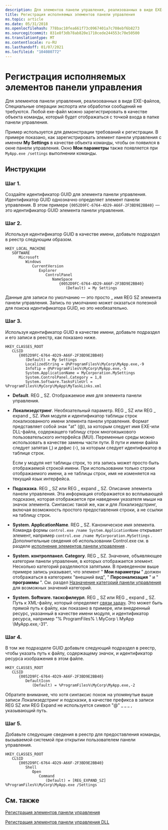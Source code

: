 ```yaml
---
description: Для элементов панели управления, реализованных в виде EXE-файлов, Специальные операции экспорта или обработки сообщений не требуются. Любой exe-файл можно зарегистрировать в качестве объекта команды, который будет отображаться с точкой входа в папке панели управления.
title: Регистрация исполняемых элементов панели управления
ms.topic: article
ms.date: 05/31/2018
ms.openlocfilehash: 778bac10fea661f73c0967401a7c708ebf6b8273
ms.sourcegitcommit: 831e8f3db78ab820e1710cede244553c70e50500
ms.translationtype: MT
ms.contentlocale: ru-RU
ms.lasthandoff: 01/07/2021
ms.locfileid: "104080772"
---
```

# <a name="how-to-register-executable-control-panel-items"></a>Регистрация исполняемых элементов панели управления

Для элементов панели управления, реализованных в виде EXE-файлов, Специальные операции экспорта или обработки сообщений не требуются. Любой exe-файл можно зарегистрировать в качестве объекта команды, который будет отображаться с точкой входа в папке панели управления.

Пример используется для демонстрации требований к регистрации. В примере показано, как зарегистрировать элемент панели управления с именем **My Settings** в качестве объекта команды, чтобы он появился в окне панели управления. Окно **Мои параметры** также появляется при `MyApp.exe /settings` выполнении команды.

## <a name="instructions"></a>Инструкции

### <a name="step-1"></a>Шаг 1.

Создайте идентификатор GUID для элемента панели управления. Идентификатор GUID однозначно определяет элемент панели управления. В этом примере `{0052D9FC-6764-4D29-A66F-2F3BD9E2BB40}` — это идентификатор GUID элемента панели управления.

### <a name="step-2"></a>Шаг 2.

Используя идентификатор GUID в качестве имени, добавьте подраздел в реестр следующим образом.

```
HKEY_LOCAL_MACHINE
   SOFTWARE
      Microsoft
         Windows
            CurrentVersion
               Explorer
                  ControlPanel
                     NameSpace
                        {0052D9FC-6764-4D29-A66F-2F3BD9E2BB40}
                           (Default) = My Settings
```

Данные для записи по умолчанию — это просто \_ имя REG SZ элемента панели управления. Запись по умолчанию может оказаться полезной для поиска идентификатора GUID, но это необязательно.

### <a name="step-3"></a>Шаг 3.

Используя идентификатор GUID в качестве имени, добавьте подраздел и его записи в реестр, как показано ниже.

```
HKEY_CLASSES_ROOT
   CLSID
      {0052D9FC-6764-4D29-A66F-2F3BD9E2BB40}
         (Default) = My Settings
         LocalizedString = @%ProgramFiles%\MyCorp\MyApp.exe,-9
         InfoTip = @%ProgramFiles%\MyCorp\MyApp.exe,-5
         System.ApplicationName = MyCorporation.MySettings
         System.ControlPanel.Category = 1,8
         System.Software.TasksFileUrl = %ProgramFiles%\MyCorp\MyApp\MyTaskLinks.xml
```

-   **Default**. REG \_ SZ. Отображаемое имя для элемента панели управления.
-   **Локализедстринг**. Необязательный параметр. REG \_ SZ или REG \_ expand \_ SZ. Имя модуля и идентификатор таблицы строк локализованного имени элемента панели управления. Формат представляет собой знак "at" (@), за которым следует имя EXE-или DLL-файла, содержащего таблицу строк многоязыкового пользовательского интерфейса (MUI). Переменные среды можно использовать в качестве замены части пути. В пути и имени файла следует запятая (,) и дефис (-), за которым следует идентификатор в таблице строк.

    Если у модуля нет таблицы строк, то эта запись может просто быть отображаемой строкой имени. При использовании только строки отображаемого имени, а не таблицы строк, имя не изменяется на текущий язык интерфейса.

-   **Подсказка**. REG \_ SZ или REG \_ expand \_ SZ. Описание элемента панели управления. Эта информация отображается во всплывающей подсказке, которая отображается при наведении указателя мыши на значок элемента. Синтаксис такой же, как и для Локализедстринг, включая возможность простого предоставления строки, а не ссылки на таблицу строк.
-   **System. ApplicationName**. REG \_ SZ. Каноническое имя элемента. Команда формы `control.exe /name System.ApplicationName` открывает элемент, например `control.exe /name MyCorporation.MySettings` . Дополнительные сведения об использовании Control.exe см. в разделе [исполнение элементов панели управления](executing-control-panel-items.md) .
-   **System. контролпанел. Category**. REG \_ SZ. Значение, объявляющее категории панели управления, в которых отображается элемент. Несколько категорий разделяются запятыми. В приведенном выше примере запись указывает, что элемент " **Мои параметры** " должен отображаться в категориях "внешний вид", " **Персонализация** " и " **программы** ". См. раздел [Назначение категорий панели управления](assigning-control-panel-categories.md) для возможных значений категорий.
-   **System. Software. тасксфилеурл**. REG \_ SZ или REG \_ expand \_ SZ. Путь к XML-файлу, который определяет [связи задач](creating-searchable-task-links.md). Это может быть прямой путь к файлу, как показано в примере, или внедренный ресурс, указанный в качестве имени модуля, и идентификатор ресурса, например "% ProgramFiles% \\ MyCorp \\ MyApp \\MyApp.exe,-31".

### <a name="step-4"></a>Шаг 4.

В том же подразделе GUID добавьте следующий подраздел в реестр, чтобы указать путь к файлу, содержащему значок, и идентификатор ресурса изображения в этом файле.

```
HKEY_CLASSES_ROOT
   CLSID
      {0052D9FC-6764-4D29-A66F-2F3BD9E2BB40}
         DefaultIcon
            (Default) = %ProgramFiles%\MyCorp\MyApp.exe,-2
```

Обратите внимание, что хотя синтаксис похож на упомянутые выше записи Локализедстринг и подсказки, в качестве префикса в записи REG SZ или REG Expand не используется символ "@" \_ \_ \_ , указывающий путь.

### <a name="step-5"></a>Шаг 5.

Добавьте следующие сведения в реестр для предоставления команды, вызываемой системой при открытии пользователем панели управления.

```
HKEY_CLASSES_ROOT
   CLSID
      {0052D9FC-6764-4D29-A66F-2F3BD9E2BB40}
         Shell
            Open
               Command
                  (Default) = [REG_EXPAND_SZ] %ProgramFiles%\MyCorp\MyApp.exe /Settings
```

## <a name="related-topics"></a>См. также

<dl> <dt>

[Регистрация элементов панели управления](registering-control-panel-items.md)
</dt> <dt>

[Регистрация элементов панели управления DLL](how-to-register-dll-control-panel-item-registration-.md)
</dt> </dl>

 

 



